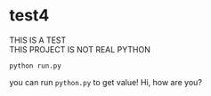 # test4

THIS IS A TEST </br>
THIS PROJECT IS NOT REAL PYTHON

```
python run.py
```

you can run ``python.py`` to get value!
Hi, how are you?